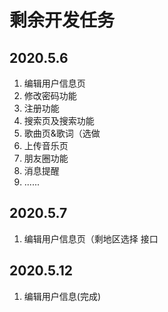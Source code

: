 # 剩余开发任务
## 2020.5.6
1. 编辑用户信息页
2. 修改密码功能
3. 注册功能
4. 搜索页及搜索功能
5. 歌曲页&歌词（选做
6. 上传音乐页
7. 朋友圈功能
8. 消息提醒
9. ......

## 2020.5.7
1. 编辑用户信息页（剩地区选择 接口

## 2020.5.12
1. 编辑用户信息(完成)

